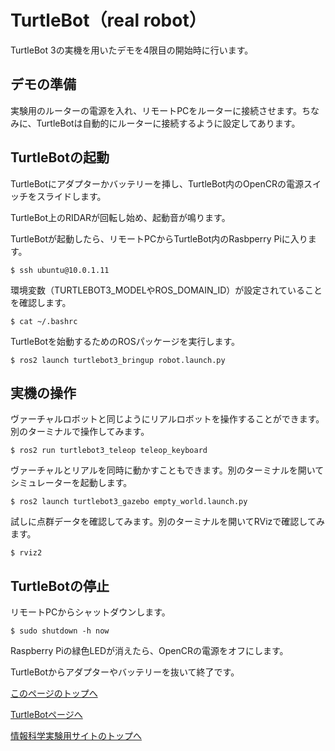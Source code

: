 # TurtleBot（real robot）
TurtleBot 3の実機を用いたデモを4限目の開始時に行います。

## デモの準備
実験用のルーターの電源を入れ、リモートPCをルーターに接続させます。ちなみに、TurtleBotは自動的にルーターに接続するように設定してあります。

## TurtleBotの起動
TurtleBotにアダプターかバッテリーを挿し、TurtleBot内のOpenCRの電源スイッチをスライドします。

TurtleBot上のRIDARが回転し始め、起動音が鳴ります。

TurtleBotが起動したら、リモートPCからTurtleBot内のRasbperry Piに入ります。
```
$ ssh ubuntu@10.0.1.11
```

環境変数（TURTLEBOT3_MODELやROS_DOMAIN_ID）が設定されていることを確認します。
```
$ cat ~/.bashrc
```

TurtleBotを始動するためのROSパッケージを実行します。
```
$ ros2 launch turtlebot3_bringup robot.launch.py
```

## 実機の操作
ヴァーチャルロボットと同じようにリアルロボットを操作することができます。別のターミナルで操作してみます。
```
$ ros2 run turtlebot3_teleop teleop_keyboard
```

ヴァーチャルとリアルを同時に動かすこともできます。別のターミナルを開いてシミュレーターを起動します。
```
$ ros2 launch turtlebot3_gazebo empty_world.launch.py
```

試しに点群データを確認してみます。別のターミナルを開いてRVizで確認してみます。
```
$ rviz2
```

## TurtleBotの停止
リモートPCからシャットダウンします。
```
$ sudo shutdown -h now
```

Raspberry Piの緑色LEDが消えたら、OpenCRの電源をオフにします。

TurtleBotからアダプターやバッテリーを抜いて終了です。

[このページのトップへ](#)

[TurtleBotページへ](https://stl-apu.github.io/laboratory_experiments/ros_turtlebot)

[情報科学実験用サイトのトップへ](https://stl-apu.github.io/laboratory_experiments/)
